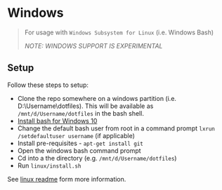 # Windows

> For usage with `Windows Subsystem for Linux` (i.e. Windows Bash)
>
> _NOTE: WINDOWS SUPPORT IS EXPERIMENTAL_

## Setup

Follow these steps to setup:

- Clone the repo somewhere on a windows partition (i.e. D:\Username\dotfiles).
  This will be available as `/mnt/d/Username/dotfiles` in the bash shell.
- [Install bash for Windows 10](http://www.howtogeek.com/249966/how-to-install-and-use-the-linux-bash-shell-on-windows-10/)
- Change the default bash user from root in a command prompt
  `lxrun /setdefaultuser username` (if applicable)
- Install pre-requisites - `apt-get install git`
- Open the windows bash command prompt
- Cd into a the directory (e.g. `/mnt/d/Username/dotfiles`)
- Run `linux/install.sh`

See [linux readme](../linux/README.md) form more information.

